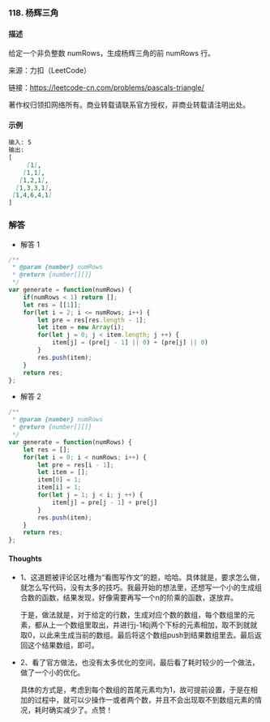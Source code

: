 ### 118. 杨辉三角

#### 描述
给定一个非负整数 numRows，生成杨辉三角的前 numRows 行。

来源：力扣（LeetCode）

链接：https://leetcode-cn.com/problems/pascals-triangle/

著作权归领扣网络所有。商业转载请联系官方授权，非商业转载请注明出处。

#### 示例

```md
输入: 5
输出:
[
     [1],
    [1,1],
   [1,2,1],
  [1,3,3,1],
 [1,4,6,4,1]
]
```

### 解答

+ 解答 1
```js
/**
 * @param {number} numRows
 * @return {number[][]}
 */
var generate = function(numRows) {
    if(numRows < 1) return [];
    let res = [[1]];
    for(let i = 2; i <= numRows; i++) {
        let pre = res[res.length - 1];
        let item = new Array(i);
        for(let j = 0; j < item.length; j ++) {
            item[j] = (pre[j - 1] || 0) + (pre[j] || 0)
        }
        res.push(item);
    }
    return res;
};
```

+ 解答 2
```js
/**
 * @param {number} numRows
 * @return {number[][]}
 */
var generate = function(numRows) {
    let res = [];
    for(let i = 0; i < numRows; i++) {
        let pre = res[i - 1];
        let item = [];
        item[0] = 1;
        item[i] = 1;
        for(let j = 1; j < i; j ++) {
            item[j] = pre[j - 1] + pre[j]
        }
        res.push(item);
    }
    return res;
};
```

#### Thoughts

+ 1、这道题被评论区吐槽为“看图写作文”的题，哈哈。具体就是，要求怎么做，就怎么写代码，没有太多的技巧。我最开始的想法里，还想写一个小的生成组合数的函数，结果发现，好像需要再写一个n的阶乘的函数，遂放弃。

  于是，做法就是，对于给定的行数，生成对应个数的数组，每个数组里的元素，都从上一个数组里取出，并进行j-1和j两个下标的元素相加，取不到就就取0，以此来生成当前的数组。最后将这个数组push到结果数组里去。最后返回这个结果数组，即可。

+ 2、看了官方做法，也没有太多优化的空间，最后看了耗时较少的一个做法，做了一个小的优化。

  具体的方式是，考虑到每个数组的首尾元素均为1，故可提前设置，于是在相加的过程中，就可以少操作一或者两个数，并且不会出现取不到数组元素的情况，耗时确实减少了。点赞！